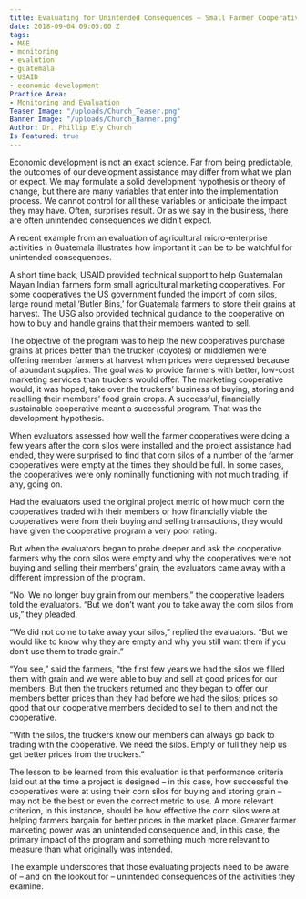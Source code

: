 ```yaml
---
title: Evaluating for Unintended Consequences – Small Farmer Cooperatives in Guatemala
date: 2018-09-04 09:05:00 Z
tags:
- M&E
- monitoring
- evalution
- guatemala
- USAID
- economic development
Practice Area:
- Monitoring and Evaluation
Teaser Image: "/uploads/Church_Teaser.png"
Banner Image: "/uploads/Church_Banner.png"
Author: Dr. Phillip Ely Church
Is Featured: true
---
```


Economic development is not an exact science. Far from being predictable, the outcomes of our development assistance may differ from what we plan or expect. We may formulate a solid development hypothesis or theory of change, but there are many variables that enter into the implementation process. We cannot control for all these variables or anticipate the impact they may have. Often, surprises result.  Or as we say in the business, there are often unintended consequences we didn’t expect. 

A recent example from an evaluation of agricultural micro-enterprise activities in Guatemala illustrates how important it can be to be watchful for unintended consequences. 

A short time back, USAID provided technical support to help Guatemalan Mayan Indian farmers form small agricultural marketing cooperatives. For some cooperatives the US government funded the import of corn silos, large round metal ‘Butler Bins,’ for Guatemala farmers to store their grains at harvest. The USG also provided technical guidance to the cooperative on how to buy and handle grains that their members wanted to sell. 

The objective of the program was to help the new cooperatives purchase grains at prices better than the trucker (coyotes) or middlemen were offering member farmers at harvest when prices were depressed because of abundant supplies. The goal was to provide farmers with better, low-cost marketing services than truckers would offer. The marketing cooperative would, it was hoped, take over the truckers’ business of buying, storing and reselling their members’ food grain crops. A successful, financially sustainable cooperative meant a successful program. That was the development hypothesis.

When evaluators assessed how well the farmer cooperatives were doing a few years after the corn silos were installed and the project assistance had ended, they were surprised to find that corn silos of a number of the farmer cooperatives were empty at the times they should be full. In some cases, the cooperatives were only nominally functioning with not much trading, if any, going on. 

Had the evaluators used the original project metric of how much corn the cooperatives traded with their members or how financially viable the cooperatives were from their buying and selling transactions, they would have given the cooperative program a very poor rating.

But when the evaluators began to probe deeper and ask the cooperative farmers why the corn silos were empty and why the cooperatives were not buying and selling their members’ grain, the evaluators came away with a different impression of the program.

“No. We no longer buy grain from our members,” the cooperative leaders told the evaluators. “But we don’t want you to take away the corn silos from us,” they pleaded. 

“We did not come to take away your silos,” replied the evaluators. “But we would like to know why they are empty and why you still want them if you don’t use them to trade grain.” 

“You see,” said the farmers, “the first few years we had the silos we filled them with grain and we were able to buy and sell at good prices for our members. But then the truckers returned and they began to offer our members better prices than they had before we had the silos; prices so good that our cooperative members decided to sell to them and not the cooperative.

“With the silos, the truckers know our members can always go back to trading with the cooperative. We need the silos. Empty or full they help us get better prices from the truckers.”

The lesson to be learned from this evaluation is that performance criteria laid out at the time a project is designed – in this case, how successful the cooperatives were at using their corn silos for buying and storing grain – may not be the best or even the correct metric to use. A more relevant criterion, in this instance, should be how effective the corn silos were at helping farmers bargain for better prices in the market place. Greater farmer marketing power was an unintended consequence and, in this case, the primary impact of the program and something much more relevant to measure than what originally was intended.

The example underscores that those evaluating projects need to be aware of – and on the lookout for – unintended consequences of the activities they examine. 
